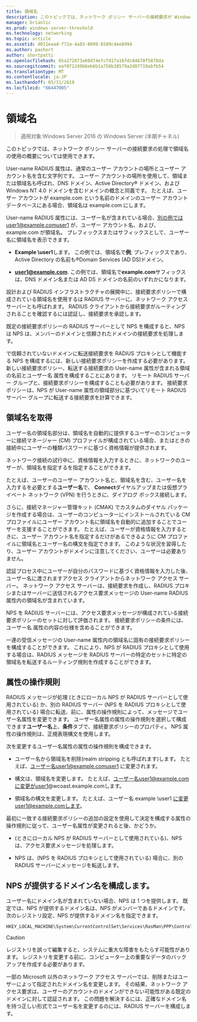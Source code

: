 ```yaml
---
title: 領域名
description: このトピックでは、ネットワーク ポリシー サーバーの接続要求が Windows Server 2016 での処理で領域名の使用の概要を示します。
manager: brianlic
ms.prod: windows-server-threshold
ms.technology: networking
ms.topic: article
ms.assetid: d011eaad-f72a-4a83-8099-8589c4ee8994
ms.author: pashort
author: shortpatti
ms.openlocfilehash: 65a272873a60d74efcf417a16fdc84670f5878da
ms.sourcegitcommit: eaf071249b6eb6b1a758b38579a2d87710abfb54
ms.translationtype: MT
ms.contentlocale: ja-JP
ms.lasthandoff: 05/31/2019
ms.locfileid: "66447005"
---
```

# <a name="realm-names"></a>領域名

>適用対象:Windows Server 2016 の Windows Server (半期チャネル)


このトピックでは、ネットワーク ポリシー サーバーの接続要求の処理で領域名の使用の概要については使用できます。

User-name RADIUS 属性は、通常のユーザー アカウントの場所とユーザー アカウント名を含む文字列です。 ユーザー アカウントの場所を使用して、領域または領域名も呼ばれ、DNS ドメイン、Active Directory® ドメイン、および Windows NT 4.0 ドメインを含むドメインの概念と同義です。 たとえば、ユーザー アカウントが example.com という名前のドメインのユーザー アカウント データベースにある場合、領域名は example.com にします。

User-name RADIUS 属性には、ユーザー名が含まれている場合、別の例ではuser1@example.comuser1 が、ユーザー アカウント名、および、example.com が領域名。 プレフィックスまたはサフィックスとして、ユーザー名に領域名を表示できます。

- **Example \user1**します。 この例では、領域名で**例**; プレフィックスであり、Active Directory の名前も&reg;Domain Services \(AD DS\)ドメイン。

- <strong>user1@example.com</strong>. この例では、領域名で**example.com**サフィックスは、DNS ドメイン名または AD DS ドメインの名前のいずれかになります。

設計および RADIUS インフラストラクチャの展開中に、接続要求ポリシーで構成されている領域名を使用するは RADIUS サーバーに、ネットワーク アクセス サーバーとも呼ばれます。 RADIUS クライアントから接続要求がルーティングされることを確認するには認証し、接続要求を承認します。

既定の接続要求ポリシーの RADIUS サーバーとして NPS を構成すると、NPS は NPS は、メンバーのドメインと信頼されたドメインの接続要求を処理します。

で信頼されていないドメインに転送接続要求を RADIUS プロキシとして機能する NPS を構成するには、新しい接続要求ポリシーを作成する必要があります。 新しい接続要求ポリシー、転送する接続要求の User-name 属性が含まれる領域の名前とユーザー名 属性を構成することにあります。 リモート RADIUS サーバー グループと、接続要求ポリシーを構成することも必要があります。 接続要求ポリシーは、NPS が User-name 属性の領域部分に基づいてリモート RADIUS サーバー グループに転送する接続要求を計算できます。

## <a name="acquiring-the-realm-name"></a>領域名を取得

ユーザー名の領域名部分は、領域名を自動的に提供するユーザーのコンピューターに接続マネージャー (CM) プロファイルが構成されている場合、またはときの接続中にユーザーの種類パスワードに基づく資格情報が提供されます。

ネットワーク接続の試行中に、資格情報を入力するときに、ネットワークのユーザーが、領域名を指定するを指定することができます。

たとえば、ユーザーのユーザー アカウント名と、領域名を含む、ユーザー名を入力するを必要とする**ユーザー名**で、 **Connect**ダイヤルアップまたは仮想プライベート ネットワーク (VPN) を行うときに、ダイアログ ボックス接続します。

さらに、接続マネージャー管理キット (CMAK) でカスタムのダイヤル パッケージを作成する場合は、ユーザーのコンピューターにインストールされている CM プロファイルにユーザー アカウント名に領域名を自動的に追加することでユーザーを支援することができます。 たとえば、ユーザーが資格情報を入力するときに、ユーザー アカウント名を指定するだけがあるできるように CM プロファイルに領域名とユーザー名の構文を指定できます。 このような状況を習得したり、ユーザー アカウントがドメインに注意してください、ユーザーは必要ありません。

認証プロセス中にユーザーが自分のパスワードに基づく資格情報を入力した後、ユーザー名に渡されますアクセス クライアントからネットワーク アクセス サーバー。 ネットワーク アクセス サーバーは、接続要求を作成し、RADIUS プロキシまたはサーバーに送信されるアクセス要求メッセージの User-name RADIUS 属性内の領域名が含まれています。

NPS を RADIUS サーバーには、アクセス要求メッセージが構成されている接続要求ポリシーのセットに対して評価されます。 接続要求ポリシーの条件には、ユーザー名 属性の内容の仕様を含めることができます。

一連の受信メッセージの User-name 属性内の領域名に固有の接続要求ポリシーを構成することができます。 これにより、NPS が RADIUS プロキシとして使用する場合は、RADIUS メッセージを RADIUS サーバーの特定のセットに特定の領域名を転送するルーティング規則を作成することができます。

## <a name="attribute-manipulation-rules"></a>属性の操作規則

RADIUS メッセージが処理 (ときにローカル NPS が RADIUS サーバーとして使用されている) か、別の RADIUS サーバー (NPS を RADIUS プロキシとして使用されている) 場合に転送、前に、属性の操作規則によって、メッセージでユーザー名属性を変更できます。 ユーザー名属性の属性の操作規則を選択して構成できます**ユーザー名**上、**条件**タブで、接続要求ポリシーのプロパティ。 NPS 属性の操作規則は、正規表現構文を使用します。

次を変更するユーザー名属性の属性の操作規則を構成できます。

- ユーザー名から領域名を削除\(realm stripping とも呼ばれます\)します。 たとえば、ユーザー名user1@example.comuser1 に変更されます。

- 構文は、領域名を変更します。 たとえば、ユーザー名user1@example.comに変更がuser1@wcoast.example.comします。

- 領域名の構文を変更します。 たとえば、ユーザー名 example \user1 に変更user1@example.comします。

最初に一致する接続要求ポリシーの追加の設定を使用して決定を構成する属性の操作規則に従って、ユーザー名属性が変更されると後、かどうか。

- (ときにローカル NPS が RADIUS サーバーとして使用されている)、NPS は、アクセス要求メッセージを処理します。

- NPS は、(NPS を RADIUS プロキシとして使用されている) 場合に、別の RADIUS サーバーにメッセージを転送します。

## <a name="configuring-the-nps-supplied-domain-name"></a>NPS が提供するドメイン名を構成します。

ユーザー名にドメイン名が含まれていない場合、NPS は 1 つを提供します。 既定では、NPS が提供するドメイン名は、NPS がメンバーであるドメインです。 次のレジストリ設定、NPS が提供するドメイン名を指定できます。

    
    HKEY_LOCAL_MACHINE\System\CurrentControlSet\Services\RasMan\PPP\ControlProtocols\BuiltIn\DefaultDomain
    

>[!CAUTION]
>レジストリを誤って編集すると、システムに重大な障害をもたらす可能性があります。 レジストリを変更する前に、コンピューター上の重要なデータのバックアップを作成する必要があります。

一部の Microsoft 以外のネットワーク アクセス サーバーでは、削除またはユーザーによって指定されたドメイン名を変更します。 その結果、ネットワーク アクセス要求は、ユーザーのアカウントのドメインができない可能性がある既定のドメインに対して認証されます。 この問題を解決するには、正確なドメイン名を持つ正しい形式でユーザー名を変更するのには、RADIUS サーバーを構成します。
